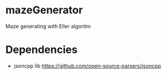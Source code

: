# mazeGenerator
Maze generating with Eller algoritm

# Dependencies
- jsoncpp lib https://github.com/open-source-parsers/jsoncpp
